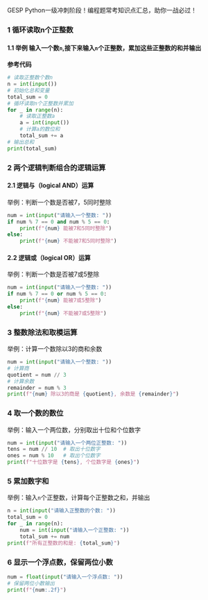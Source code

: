 GESP Python一级冲刺阶段！编程题常考知识点汇总，助你一战必过！
 

### 1 循环读取n个正整数
#### 1.1 举例 输入一个数`n`,接下来输入`n`个正整数，累加这些正整数的和并输出

**参考代码**   
```python
# 读取正整数个数n
n = int(input())
# 初始化总和变量
total_sum = 0
# 循环读取n个正整数并累加
for _ in range(n):
    # 读取正整数a
    a = int(input())
    # 计算a的数位和
    total_sum += a
# 输出总和
print(total_sum)
```


### 2 两个逻辑判断组合的逻辑运算
#### 2.1 逻辑与（logical AND）运算
举例：判断一个数是否被7，5同时整除
```python
num = int(input("请输入一个整数: "))
if num % 7 == 0 and num % 5 == 0:
    print(f"{num} 能被7和5同时整除")
else:
    print(f"{num} 不能被7和5同时整除")
```

#### 2.2 逻辑或（logical OR）运算   
举例：判断一个数是否被7或5整除
```python
num = int(input("请输入一个整数: "))
if num % 7 == 0 or num % 5 == 0:
    print(f"{num} 能被7或5整除")
else:
    print(f"{num} 不能被7或5整除")
```


### 3 整数除法和取模运算
举例：计算一个数除以3的商和余数
```python
num = int(input("请输入一个整数: "))
# 计算商
quotient = num // 3
# 计算余数
remainder = num % 3 
print(f"{num} 除以3的商是 {quotient}, 余数是 {remainder}")


```

### 4 取一个数的数位
举例：输入一个两位数，分别取出十位和个位数字
```python
num = int(input("请输入一个两位正整数: "))
tens = num // 10  # 取出十位数字
ones = num % 10   # 取出个位数字
print(f"十位数字是 {tens}, 个位数字是 {ones}")
```

### 5 累加数字和
举例：输入`n`个正整数，计算每个正整数之和，并输出
```python
n = int(input("请输入正整数的个数: "))
total_sum = 0
for _ in range(n):
    num = int(input("请输入一个正整数: "))
    total_sum += num
print(f"所有正整数的和是: {total_sum}")

```
### 6 显示一个浮点数，保留两位小数
```python
num = float(input("请输入一个浮点数: "))
# 保留两位小数输出
print(f"{num:.2f}")
```